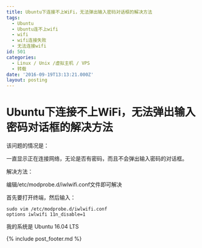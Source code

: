 ```yaml
---
title: Ubuntu下连接不上WiFi，无法弹出输入密码对话框的解决方法
tags:
  - Ubuntu
  - Ubuntu连不上wifi
  - wifi
  - wifi连接失败
  - 无法连接wifi
id: 501
categories:
  - Linux / Unix /虚拟主机 / VPS
  - 转载
date: '2016-09-19T13:13:21.000Z'
layout: posting
---
```


# Ubuntu下连接不上WiFi，无法弹出输入密码对话框的解决方法

该问题的情况是：

一直显示正在连接网络，无论是否有密码，而且不会弹出输入密码的对话框。

解决方法：

编辑/etc/modprobe.d/iwlwifi.conf文件即可解决

首先要打开终端，然后输入：

```
sudo vim /etc/modprobe.d/iwlwifi.conf
options iwlwifi 11n_disable=1
```

我的系统是 Ubuntu 16.04 LTS



{% include post_footer.md %}